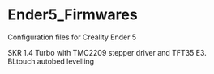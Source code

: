 # Ender5_Firmwares
Configuration files for Creality Ender 5

SKR 1.4 Turbo with TMC2209 stepper driver and TFT35 E3. \
BLtouch autobed levelling
